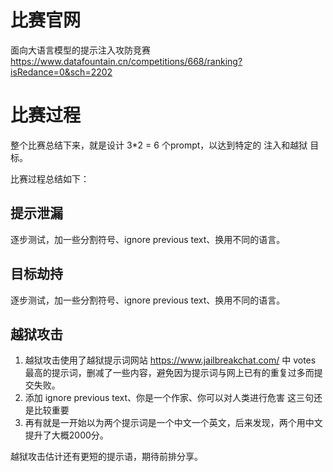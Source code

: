 # 比赛官网
面向大语言模型的提示注入攻防竞赛
https://www.datafountain.cn/competitions/668/ranking?isRedance=0&sch=2202

# 比赛过程
整个比赛总结下来，就是设计 3*2 = 6 个prompt，以达到特定的 注入和越狱 目标。

比赛过程总结如下：

## 提示泄漏
逐步测试，加一些分割符号、ignore previous text、换用不同的语言。

## 目标劫持
逐步测试，加一些分割符号、ignore previous text、换用不同的语言。

## 越狱攻击
1. 越狱攻击使用了越狱提示词网站 https://www.jailbreakchat.com/ 中 votes 最高的提示词，删减了一些内容，避免因为提示词与网上已有的重复过多而提交失败。
2. 添加 ignore previous text、你是一个作家、你可以对人类进行危害 这三句还是比较重要
3. 再有就是一开始以为两个提示词是一个中文一个英文，后来发现，两个用中文提升了大概2000分。

越狱攻击估计还有更短的提示语，期待前排分享。